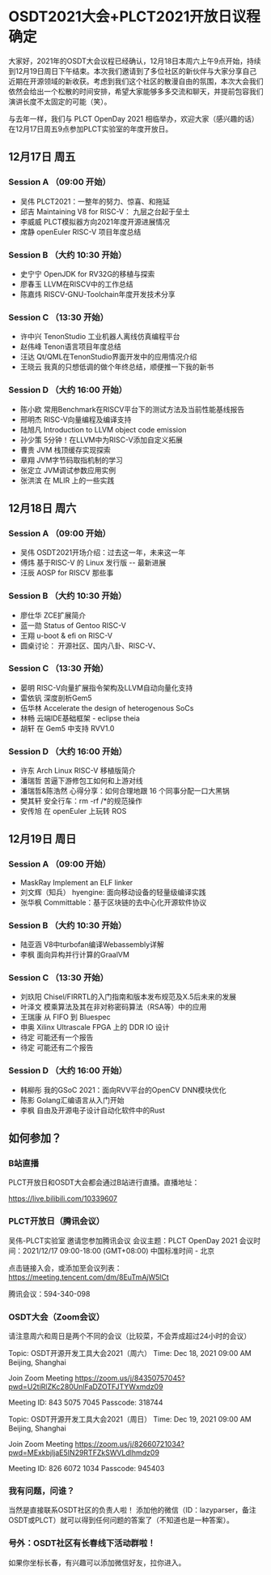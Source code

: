 # OSDT2021大会+PLCT2021开放日议程确定

大家好，2021年的OSDT大会议程已经确认，12月18日本周六上午9点开始，持续到12月19日周日下午结束。本次我们邀请到了多位社区的新伙伴与大家分享自己近期在开源领域的新收获。考虑到我们这个社区的散漫自由的氛围，本次大会我们依然会给出一个松散的时间安排，希望大家能够多多交流和聊天，并提前包容我们演讲长度不太固定的可能（笑）。

与去年一样，我们与 PLCT OpenDay 2021 相临举办，欢迎大家（感兴趣的话）在12月17日周五9点参加PLCT实验室的年度开放日。

## 12月17日 周五

### Session A （09:00 开始）

- 吴伟	PLCT2021：一整年的努力、惊喜、和拖延
- 邱吉	Maintaining V8 for RISC-V： 九层之台起于垒土
- 李威威	PLCT模拟器方向2021年度开源进展情况
- 席静	openEuler RISC-V 项目年度总结

### Session B （大约 10:30 开始）

- 史宁宁	OpenJDK for RV32G的移植与探索
- 廖春玉	LLVM在RISCV中的工作总结
- 陈嘉炜	RISCV-GNU-Toolchain年度开发技术分享

### Session C （13:30 开始）

- 许中兴	TenonStudio 工业机器人离线仿真编程平台
- 赵伟峰	Tenon语言项目年度总结
- 汪达	Qt/QML在TenonStudio界面开发中的应用情况介绍
- 王晓云	我真的只想低调的做个年终总结，顺便推一下我的新书

### Session D （大约 16:00 开始）

- 陈小欧	常用Benchmark在RISCV平台下的测试方法及当前性能基线报告
- 邢明杰	RISC-V向量编程及编译支持
- 陆旭凡	Introduction to LLVM object code emission
- 孙少策	5分钟！在LLVM中为RISC-V添加自定义拓展
- 曹贵	JVM 栈顶缓存实现探索
- 章翔	JVM字节码取指机制的学习
- 张定立	JVM调试参数应用实例
- 张洪滨	在 MLIR 上的一些实践

## 12月18日 周六

### Session A （09:00 开始）

- 吴伟	OSDT2021开场介绍：过去这一年，未来这一年
- 傅炜	基于RISC-V 的 Linux 发行版 -- 最新进展
- 汪辰	AOSP for RISCV 那些事

### Session B （大约 10:30 开始）

- 廖仕华	ZCE扩展简介
- 蓝一勋	Status of Gentoo RISC-V
- 王翔	u-boot & efi on RISC-V
- 圆桌讨论： 开源社区、国内八卦、RISC-V、

### Session C （13:30 开始）
- 晏明	RISC-V向量扩展指令架构及LLVM自动向量化支持
- 雷依钒	深度剖析Gem5
- 伍华林	Accelerate the design of heterogenous SoCs
- 林畅	云端IDE基础框架 - eclipse theia
- 胡轩	在 Gem5 中支持 RVV1.0
### Session D （大约 16:00 开始）
- 许东	Arch Linux RISC-V 移植版简介
- 潘瑞哲	苦逼下游修包工如何和上游对线
- 潘瑞哲&陈浩然	心得分享：如何合理地跟 16 个同事分配一口大黑锅
- 樊其轩	安全行车：rm -rf /*的规范操作
- 安传旭	在 openEuler 上玩转 ROS

## 12月19日 周日

### Session A （09:00 开始）
- MaskRay	Implement an ELF linker
- 刘文辉（知兵）	hyengine: 面向移动设备的轻量级编译实践
- 张华枫	Committable：基于区块链的去中心化开源软件协议
### Session B （大约 10:30 开始）
- 陆亚涵	V8中turbofan编译Webassembly详解
- 李枫	面向异构并行计算的GraalVM
### Session C （13:30 开始）
- 刘玖阳	Chisel/FIRRTL的入门指南和版本发布规范及X.5后未来的发展
- 叶泽文	模乘算法及其在非对称密码算法（RSA等）中的应用
- 王瑞康	从 FIFO 到 Bluespec
- 申奥	Xilinx Ultrascale FPGA 上的 DDR IO 设计
- 待定 可能还有一个报告
- 待定 可能还有二个报告
### Session D （大约 16:00 开始）
- 韩柳彤	我的GSoC 2021：面向RVV平台的OpenCV DNN模块优化
- 陈影	Golang汇编语言从入门开始
- 李枫	自由及开源电子设计自动化软件中的Rust

## 如何参加？

### B站直播
PLCT开放日和OSDT大会都会通过B站进行直播。直播地址：

https://live.bilibili.com/10339607

### PLCT开放日（腾讯会议）

吴伟-PLCT实验室 邀请您参加腾讯会议
会议主题：PLCT OpenDay 2021
会议时间：2021/12/17 09:00-18:00 (GMT+08:00) 中国标准时间 - 北京

点击链接入会，或添加至会议列表：
https://meeting.tencent.com/dm/8EuTmAjW5lCt

腾讯会议：594-340-098

### OSDT大会（Zoom会议）

请注意周六和周日是两个不同的会议（比较菜，不会弄成超过24小时的会议）

Topic: OSDT开源开发工具大会2021（周六）
Time: Dec 18, 2021 09:00 AM Beijing, Shanghai

Join Zoom Meeting
https://zoom.us/j/84350757045?pwd=U2tiRlZKc280UnlFaDZOTFJTYWxmdz09

Meeting ID: 843 5075 7045
Passcode: 318744

Topic: OSDT开源开发工具大会2021（周日）
Time: Dec 19, 2021 09:00 AM Beijing, Shanghai

Join Zoom Meeting
https://zoom.us/j/82660721034?pwd=MExkbjljaE5IN29RTFZkSWVLdlhmdz09

Meeting ID: 826 6072 1034
Passcode: 945403

### 我有问题，问谁？

当然是直接联系OSDT社区的负责人啦！
添加他的微信（ID：lazyparser，备注OSDT或PLCT）就可以得到任何问题的答案了（不知道也是一种答案）。

### 号外：OSDT社区有长春线下活动群啦！

如果你坐标长春，有兴趣可以添加微信好友，拉你进入。
